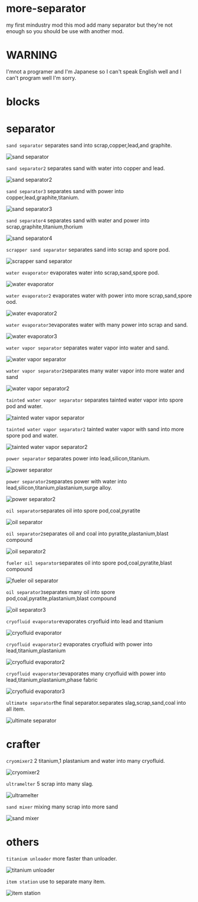 # more-separator
my first mindustry mod this mod add many separator
but they're not enough so you should be use with another mod.
# WARNING
I'mnot a programer and I'm Japanese
so I can't speak English well and I can't program well
I'm sorry.

# blocks

# separator

`sand separator`   separates sand into scrap,copper,lead,and graphite.

![sand separator](https://user-images.githubusercontent.com/98581612/156863937-b726604f-301e-437c-9f06-fa4e5f452562.png)

`sand separator2`   separates sand with water into copper and lead.

![sand separator2](https://user-images.githubusercontent.com/98581612/156863958-b6dd3a8c-60c7-4791-bfff-3d462764ebed.png)

`sand separator3`   separates sand with power into copper,lead,graphite,titanium.

![sand separator3](https://user-images.githubusercontent.com/98581612/156863974-793bf5ed-3266-4685-b821-4d756059d31f.png)

`sand separator4`   separates sand with water and power into scrap,graphite,titanium,thorium

![sand separator4](https://user-images.githubusercontent.com/98581612/156863981-d055bdc3-af20-4c86-b656-a2551edf3c2e.png)
 
`scrapper sand separator`   separates sand into scrap and spore pod.

![scrapper sand separator](https://user-images.githubusercontent.com/98581612/156863983-fdf471c7-ff5e-441a-8636-9c5cef3d2ca1.png)
 
`water evaporator`   evaporates water into scrap,sand,spore pod.

![water evaporator](https://user-images.githubusercontent.com/98581612/156864000-e9e26c39-79db-4db9-be3b-3b7e3562f2f5.png)

`water evaporator2`   evaporates water with power into more scrap,sand,spore ood.

![water evaporator2](https://user-images.githubusercontent.com/98581612/156864012-37c846dd-55a4-4575-a961-abdfe78a5dd4.png)

`water evaporator3`evaporates water with many power into scrap and sand.

![water evaporator3](https://user-images.githubusercontent.com/98581612/156864018-89283f47-f1a1-490c-9004-22c5970f7209.png)

`water vapor separator` separates water vapor into water and sand.

![water vapor separator](https://user-images.githubusercontent.com/98581612/157130035-f9facbfd-d0e5-4ec9-b4fa-4b506e134558.png)

`water vapor separator2`separates many water vapor into more water and sand

![water vapor separator2](https://user-images.githubusercontent.com/98581612/157130303-5d9fba01-ead7-422d-b853-4675fce2afca.png)

`tainted water vapor separator` separates tainted water vapor into spore pod and water.

![tainted water vapor separator](https://user-images.githubusercontent.com/98581612/157130489-8d2ebe62-7958-45f7-a4d9-a1e948fde286.png)

`tainted water vapor separator2` tainted water vapor with sand into more spore pod and water.

![tainted water vapor separator2](https://user-images.githubusercontent.com/98581612/157130729-f6caf046-157a-4e8f-a637-e1c6eff875d7.png)

`power separator`   separates power into lead,silicon,titanium.

![power separator](https://user-images.githubusercontent.com/98581612/156864023-9407d170-eb66-4ede-91f9-36ec623a8e1e.png)

`power separator2`separates power with water into lead,silicon,titanium,plastanium,surge alloy.

![power separator2](https://user-images.githubusercontent.com/98581612/156864028-6c75ddc6-6ac6-4142-950c-5982aa56af6a.png)

`oil separator`separates oil into spore pod,coal,pyratite

![oil separator](https://user-images.githubusercontent.com/98581612/156906211-969a84cc-5f95-409f-8318-46c65a0d0064.png)

`oil separator2`separates oil and coal into pyratite,plastanium,blast compound

![oil separator2](https://user-images.githubusercontent.com/98581612/156906216-88191663-46db-4772-aefe-8d6daa954b55.png)

`fueler oil separator`separates oil into  spore pod,coal,pyratite,blast compound

![fueler oil separator](https://user-images.githubusercontent.com/98581612/156906219-a0e9dda3-7411-4907-9154-56531359ca95.png)

`oil separator3`separates many oil into spore pod,coal,pyratite,plastanium,blast compound

![oil separator3](https://user-images.githubusercontent.com/98581612/156906223-491cf4a5-46d7-4bc1-85e7-0d2b19b5e8b5.png)

`cryofluid evaporator`evaporates cryofluid into lead and titanium

![cryofluid evaporator](https://user-images.githubusercontent.com/98581612/156906233-1ac6a9f5-937c-4879-8a27-a9c9e9c9e3e6.png)

`cryofluid evaporator2` evaporates cryofluid with power into lead,titanium,plastanium

![cryofluid evaporator2](https://user-images.githubusercontent.com/98581612/156906238-030d6fc5-0f86-4523-bb64-7eb5a43c2e6f.png)

`cryofluid evaporator3`evaporates many cryofluid with power into lead,titanium,plastanium,phase fabric

![cryofluid evaporator3](https://user-images.githubusercontent.com/98581612/156906241-46670779-7dc1-4225-9fc7-530d57cd3bb2.png)

`ultimate separator`the final separator.separates slag,scrap,sand,coal into all item.

![ultimate separator](https://user-images.githubusercontent.com/98581612/156945752-08856fd0-18af-4d84-973c-81147e9aa906.png)

# crafter

`cryomixer2`   2 titanium,1 plastanium and water into many cryofluid.

![cryomixer2](https://user-images.githubusercontent.com/98581612/156864037-c899ecd1-0743-4146-b0c2-a6398aca76c9.png)

`ultramelter`   5 scrap into many slag.

![ultramelter](https://user-images.githubusercontent.com/98581612/156864044-28cb430c-b538-4acc-b58d-77288fd786ff.png)

`sand mixer` mixing many scrap into more sand 

![sand mixer](https://user-images.githubusercontent.com/98581612/156906253-6d3fc2d6-5d89-4837-8979-326399d8fbbf.png)

# others

`titanium unloader` more faster than unloader.

![titanium unloader](https://user-images.githubusercontent.com/98581612/156864076-50565ca2-9668-46b7-9fbf-fe28822f8918.png)

`item station` use to separate many item.

![item station](https://user-images.githubusercontent.com/98581612/156945780-4a4d0808-d983-4c30-b8ee-5b9f8c94bb96.png)
